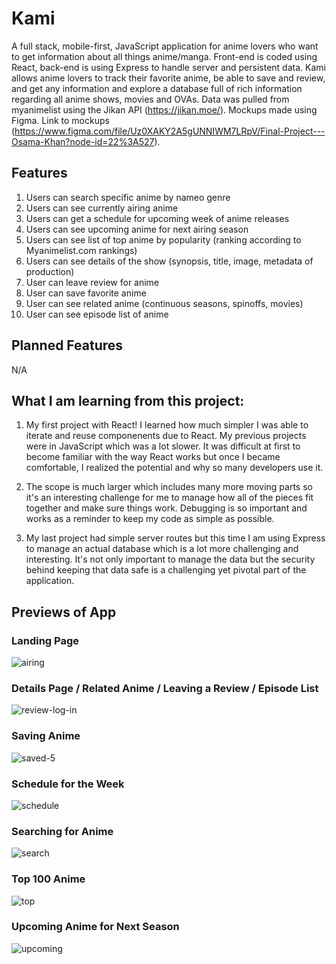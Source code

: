 # Kami

A full stack, mobile-first, JavaScript application for anime lovers who want to get information about all things anime/manga. Front-end is coded using React, back-end is using Express to handle server and persistent data. Kami allows anime lovers to track their favorite anime, be able to save and review, and get any information and explore a database full of rich information regarding all anime shows, movies and OVAs. Data was pulled from myanimelist using the Jikan API (https://jikan.moe/). Mockups made using Figma. Link to mockups (https://www.figma.com/file/Uz0XAKY2A5gUNNIWM7LRpV/Final-Project---Osama-Khan?node-id=22%3A527).

## Features
1. Users can search specific anime by nameo genre
2. Users can see currently airing anime
3. Users can get a schedule for upcoming week of anime releases
4. Users can see upcoming anime for next airing season
5. Users can see list of top anime by popularity (ranking according to Myanimelist.com rankings)
6. Users can see details of the show (synopsis, title, image, metadata of production)
7. User can leave review for anime
8. User can save favorite anime
9. User can see related anime (continuous seasons, spinoffs, movies)
10. User can see episode list of anime

## Planned Features
N/A

## What I am learning from this project:

1. My first project with React! I learned how much simpler I was able to iterate and reuse componenents due to React. My previous projects were in JavaScript which was a lot slower. It was difficult at first to become familiar with the way React works but once I became comfortable, I realized the potential and why so many developers use it.

2. The scope is much larger which includes many more moving parts so it's an interesting challenge for me to manage how all of the pieces fit together and make sure things work. Debugging is so important and works as a reminder to keep my code as simple as possible.

3. My last project had simple server routes but this time I am using Express to manage an actual database which is a lot more challenging and interesting. It's not only important to manage the data but the security behind keeping that data safe is a challenging yet pivotal part of the application.

## Previews of App
### Landing Page
![airing](https://user-images.githubusercontent.com/63980419/170356681-db488d0f-ac79-4f84-a4cf-dce6811db8e8.gif)



### Details Page / Related Anime / Leaving a Review / Episode List
![review-log-in](https://user-images.githubusercontent.com/63980419/170356427-fb0a8dde-e25f-4952-98c0-65de6e7cac2f.gif)


### Saving Anime
![saved-5](https://user-images.githubusercontent.com/63980419/170356458-8a5996e6-e315-42db-aa6a-da68222780c1.gif)


### Schedule for the Week
![schedule](https://user-images.githubusercontent.com/63980419/170356480-bb0cfa7a-dc2e-45b4-85c0-f35b46aee115.gif)


### Searching for Anime
![search](https://user-images.githubusercontent.com/63980419/170357013-33dd71e8-aad6-4dee-8fc2-5986219ac79e.gif)


### Top 100 Anime
![top](https://user-images.githubusercontent.com/63980419/170356588-f6adb021-a6a7-4ab1-a3a5-5d18e8f84b80.gif)
 </br>

### Upcoming Anime for Next Season
![upcoming](https://user-images.githubusercontent.com/63980419/170356657-629e6bd9-4809-482b-8104-80fdc7a76c18.gif)

